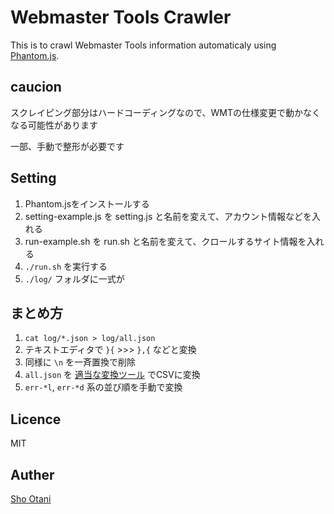 Webmaster Tools Crawler
====

This is to crawl Webmaster Tools information automaticaly using [Phantom.js](http://phantomjs.org/).

## caucion

スクレイピング部分はハードコーディングなので、WMTの仕様変更で動かなくなる可能性があります

一部、手動で整形が必要です

## Setting

  1. Phantom.jsをインストールする
  2. setting-example.js を setting.js と名前を変えて、アカウント情報などを入れる
  3. run-example.sh を run.sh と名前を変えて、クロールするサイト情報を入れる
  4. `./run.sh` を実行する
  5. `./log/` フォルダに一式が

## まとめ方

  1. `cat log/*.json > log/all.json`
  2. テキストエディタで `}{` >>> `},{` などと変換
  3. 同様に `\n` を一斉置換で削除
  4. `all.json` を [適当な変換ツール](http://konklone.io/json/) でCSVに変換
  5. `err-*l`, `err-*d` 系の並び順を手動で変換

## Licence

MIT

## Auther

[Sho Otani](beijaflor.jp)
